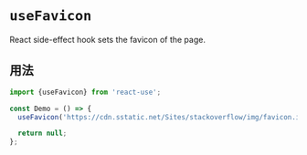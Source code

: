 # `useFavicon`

React side-effect hook sets the favicon of the page.


## 用法

```jsx
import {useFavicon} from 'react-use';

const Demo = () => {
  useFavicon('https://cdn.sstatic.net/Sites/stackoverflow/img/favicon.ico');

  return null;
};
```
